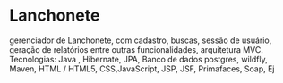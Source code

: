 # Lanchonete
gerenciador de Lanchonete, com cadastro, buscas, sessão de usuário, geração de relatórios entre outras funcionalidades, arquitetura MVC. Tecnologias: Java , Hibernate, JPA, Banco de dados postgres, wildfly, Maven, HTML / HTML5, CSS,JavaScript, JSP, JSF, Primafaces, Soap, Ej
